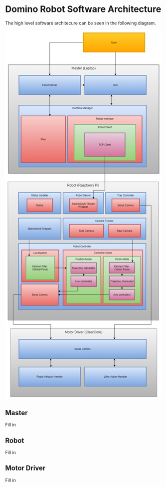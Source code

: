# Domino Robot Software Architecture

The high level software architecure can be seen in the following diagram.

<img src="DominoRobotSoftwareArchitecture.png" width="500">

## Master
Fill in

## Robot
Fill in

## Motor Driver
Fill in